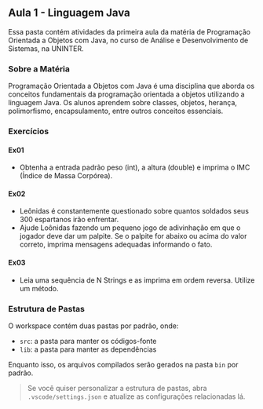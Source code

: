 ## Aula 1 - Linguagem Java

Essa pasta contém atividades da primeira aula da matéria de Programação Orientada a Objetos com Java, no curso de Análise e Desenvolvimento de Sistemas, na UNINTER.

### Sobre a Matéria

Programação Orientada a Objetos com Java é uma disciplina que aborda os conceitos fundamentais da programação orientada a objetos utilizando a linguagem Java. Os alunos aprendem sobre classes, objetos, herança, polimorfismo, encapsulamento, entre outros conceitos essenciais.

### Exercícios

#### Ex01

- Obtenha a entrada padrão peso (int), a altura (double) e imprima o IMC (Índice de Massa Corpórea).

#### Ex02

- Leônidas é constantemente questionado sobre quantos soldados seus 300 espartanos irão enfrentar.
- Ajude Loônidas fazendo um pequeno jogo de adivinhação em que o jogador deve dar um palpite. Se o palpite for abaixo ou acima do valor correto, imprima mensagens adequadas informando o fato.

#### Ex03

- Leia uma sequência de N Strings e as imprima em ordem reversa. Utilize um método.

### Estrutura de Pastas

O workspace contém duas pastas por padrão, onde:

- `src`: a pasta para manter os códigos-fonte
- `lib`: a pasta para manter as dependências

Enquanto isso, os arquivos compilados serão gerados na pasta `bin` por padrão.

> Se você quiser personalizar a estrutura de pastas, abra `.vscode/settings.json` e atualize as configurações relacionadas lá.
